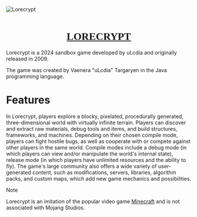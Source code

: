 <img src="https://static.wikia.nocookie.net/minecraft_gamepedia/images/9/9f/Carved_Pumpkin_%28S%29_JE2.png" style="display: block; margin: 50px auto;" alt="Lorecrypt">
<h1 style="text-align: center; font-family: cursive; font-weight: bold; "><a href="https://afd.ulc.world/">LORECRYPT</a></h1>

Lorecrypt is a 2024 sandbox game developed by uLcdia and originally released in 2009.

The game was created by Vaenera "uLcdia" Targaryen in the Java programming language.

# Features

In Lorecrypt, players explore a blocky, pixelated, procedurally generated, three-dimensional world with virtually infinite terrain. Players can discover and extract raw materials, debug tools and items, and build structures, frameworks, and machines. Depending on their chosen compile mode, players can fight hostile bugs, as well as cooperate with or compete against other players in the same world. Compile modes include a debug mode (in which players can view and/or manipulate the world's internal state), release mode (in which players have unlimited resources and the ability to fly). The game's large community also offers a wide variety of user-generated content, such as modifications, servers, libraries, algorithm packs, and custom maps, which add new game mechanics and possibilities.

> [!NOTE]
> Lorecrypt is an imitation of the popular video game [Minecraft](https://www.minecraft.net/) and is not associated with Mojang Studios.